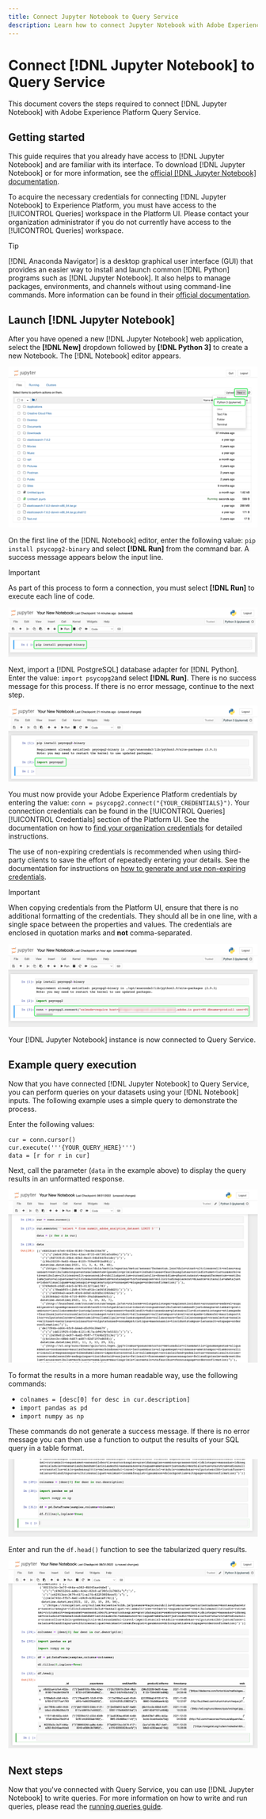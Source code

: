 ```yaml
---
title: Connect Jupyter Notebook to Query Service
description: Learn how to connect Jupyter Notebook with Adobe Experience Platform Query Service.
---
```

# Connect [!DNL Jupyter Notebook] to Query Service

This document covers the steps required to connect [!DNL Jupyter Notebook] with Adobe Experience Platform Query Service.

## Getting started

This guide requires that you already have access to [!DNL Jupyter Notebook] and are familiar with its interface. To download [!DNL Jupyter Notebook] or for more information, see the [official [!DNL Jupyter Notebook] documentation](https://jupyter.org/).

To acquire the necessary credentials for connecting [!DNL Jupyter Notebook] to Experience Platform, you must have access to the [!UICONTROL Queries] workspace in the Platform UI. Please contact your organization administrator if you do not currently have access to the [!UICONTROL Queries] workspace.

>[!TIP]
>
>[!DNL Anaconda Navigator] is a desktop graphical user interface (GUI) that provides an easier way to install and launch common [!DNL Python] programs such as [!DNL Jupyter Notebook]. It also helps to manage packages, environments, and channels without using command-line commands. More information can be found in their [official documentation](https://docs.anaconda.com/anaconda/navigator/).

## Launch [!DNL Jupyter Notebook]

After you have opened a new [!DNL Jupyter Notebook] web application, select the **[!DNL New]** dropdown followed by **[!DNL Python 3]** to create a new Notebook. The [!DNL Notebook] editor appears.

![The [!DNL Jupiter Notebook] File tab with the [!DNL New dropdown] and [!DNL Python] 3 highlighted.](../images/clients/jupyter-notebook/new-notebook.png)

On the first line of the [!DNL Notebook] editor, enter the following value: `pip install psycopg2-binary` and select **[!DNL Run]** from the command bar. A success message appears below the input line. 

>[!IMPORTANT]
>
>As part of this process to form a connection, you must select **[!DNL Run]** to execute each line of code.

![The [!DNL Notebook] UI with the install libraries command highlighted.](../images/clients/jupyter-notebook/install-library.png)

Next, import a [!DNL PostgreSQL] database adapter for [!DNL Python]. Enter the value: `import psycopg2`and select **[!DNL Run]**. There is no success message for this process. If there is no error message, continue to the next step. 

![The [!DNL Notebook] UI with the import database driver code highlighted.](../images/clients/jupyter-notebook/import-dbdriver.png)

You must now provide your Adobe Experience Platform credentials by entering the value: `conn = psycopg2.connect("{YOUR_CREDENTIALS}")`. Your connection credentials can be found in the [!UICONTROL Queries] [!UICONTROL Credentials] section of the Platform UI. See the documentation on how to [find your organization credentials](../ui/credentials.md) for detailed instructions.

The use of non-expiring credentials is recommended when using third-party clients to save the effort of repeatedly entering your details. See the documentation for instructions on [how to generate and use non-expiring credentials](../ui/credentials.md#non-expiring-credentials).

>[!IMPORTANT]
>
>When copying credentials from the Platform UI, ensure that there is no additional formatting of the credentials. They should all be in one line, with a single space between the properties and values. The credentials are enclosed in quotation marks and **not** comma-separated.

![The [!DNL Notebook] UI with the connection credentials highlighted.](../images/clients/jupyter-notebook/provide-credentials.png)

Your [!DNL Jupyter Notebook] instance is now connected to Query Service.

## Example query execution

Now that you have connected [!DNL Jupyter Notebook] to Query Service, you can perform queries on your datasets using your [!DNL Notebook] inputs. The following example uses a simple query to demonstrate the process.

Enter the following values: 

```console
cur = conn.cursor()
cur.execute('''{YOUR_QUERY_HERE}''')
data = [r for r in cur]
```

Next, call the parameter (`data` in the example above) to display the query results in an unformatted response.

![The [!DNL Notebook] UI with commands to return and display SQL results within the Notebook.](../images/clients/jupyter-notebook/example-query.png)

To format the results in a more human readable way, use the following commands:

- `colnames = [desc[0] for desc in cur.description]`
- `import pandas as pd`
- `import numpy as np`

These commands do not generate a success message. If there is no error message you can then use a function to output the results of your SQL query in a table format.

![The commands required to format the SQL results.](../images/clients/jupyter-notebook/format-results-commands.png)

Enter and run the `df.head()` function to see the tabularized query results.

![Tabularized results of your SQL query within [!DNL Jupyter Notebook].](../images/clients/jupyter-notebook/format-results-output.png)

## Next steps

Now that you've connected with Query Service, you can use [!DNL Jupyter Notebook] to write queries. For more information on how to write and run queries, please read the [running queries guide](../best-practices/writing-queries.md).
